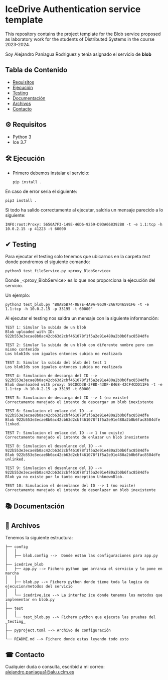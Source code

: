 # IceDrive Authentication service template

This repository contains the project template for the Blob service proposed as laboratory work for the students
of Distributed Systems in the course 2023-2024.

Soy Alejandro Paniagua Rodriguez y tenia asignado el servicio de **blob**

## Tabla de Contenido

- [Requisitos](#requisitos)
- [Ejecución](#ejecución)
- [Testing](#testing)
- [Documentación](#documentación)
- [Archivos](#archivos)
- [Contacto](#contacto)

## ⚙️ Requisitos

- Python 3
- Ice 3.7

## 🛠️ Ejecución

- Primero debemos instalar el servicio:

  `pip install .`
 
 En caso de error seria el siguiente:

  `pip3 install .`
 
 Si todo ha salido correctamente al ejecutar, saldria un mensaje parecido a lo siguiente:
 
 ```
 INFO:root:Proxy: 5650A7F3-149E-46D6-9259-D93A668392B8 -t -e 1.1:tcp -h 10.0.2.15 -p 41223 -t 60000

 ```

## ✔ Testing

Para ejecutar el testing solo tenemos que ubicarnos en la carpeta _test_ donde pondremos el siguiente comando:

`python3 test_fileService.py <proxy_BlobService>`

Donde _<proxy_BlobService> es lo que nos proporciona  la ejecución del servicio.

Un ejemplo:

``` 
python3 test_blob.py "B8A85B74-0E7E-4A9A-9639-2A67D46591F6 -t -e 1.1:tcp -h 10.0.2.15 -p 33195 -t 60000"
```

Al ejecutar el testing nos saldra un mensaje con la siguiente informanción:

```
TEST 1: Simular la subida de un blob
Blob uploaded with ID: 922b553e3ecae8b0ac42cb63d2cbf461078f1f5a2e91e480a2b0b6fac8584dfe

TEST 2: Simular la subida de un blob con diferente nombre pero con mismo contenido
Los blobIds son iguales entonces subida no realizada

TEST 3: Simular la subida del blob del test 1
Los blobIds son iguales entonces subida no realizada

TEST 4: Simulacion de descarga del ID --> 922b553e3ecae8b0ac42cb63d2cbf461078f1f5a2e91e480a2b0b6fac8584dfe
Blob downloaded with proxy: 50CDCD3B-3FBD-43DF-B468-42CF4CDD11F6 -t -e 1.1:tcp -h 10.0.2.15 -p 33195 -t 60000

TEST 5: Simulacion de descarga del ID --> 1 (no existe)
Correctamente manejado el intento de descargar un blob inexistente

TEST 6: Simulacion el enlace del ID --> 922b553e3ecae8b0ac42cb63d2cbf461078f1f5a2e91e480a2b0b6fac8584dfe
Blob 922b553e3ecae8b0ac42cb63d2cbf461078f1f5a2e91e480a2b0b6fac8584dfe linked.

TEST 7: Simulacion el enlace del ID --> 1 (no existe)
Correctamente manejado el intento de enlazar un blob inexistente

TEST 8: Simulacion el desenlance del ID --> 922b553e3ecae8b0ac42cb63d2cbf461078f1f5a2e91e480a2b0b6fac8584dfe
Blob 922b553e3ecae8b0ac42cb63d2cbf461078f1f5a2e91e480a2b0b6fac8584dfe unlinked.

TEST 9: Simulacion el desenlance del ID --> 922b553e3ecae8b0ac42cb63d2cbf461078f1f5a2e91e480a2b0b6fac8584dfe
Blob ya no existe por lo tanto exception UnknownBlob.

TEST 10: Simulacion el desenlance del ID --> 1 (no existe)
Correctamente manejado el intento de desenlazar un blob inexistente
```

## 📚 Documentación


## 📝 Archivos

Tenemos la siguiente estructura:

```
├── config
│   │ 
│   ├── blob.config -->  Donde estan las configuraciones para app.py
│   
├── icedrive_blob
│   ├── app.py --> Fichero python que arranca el servicio y lo pone en marcha
│   │ 
│   ├── blob.py --> Fichero python donde tiene toda la logica de ejecucion/metodos del servicio
│   │  
│   └── icedrive.ice --> La interfaz ice donde tenemos los metodos que implementar en blob.py
│ 
├── test
│   │ 
│   └── test_blob.py --> Fichero python que ejecuta las pruebas del _testing_
│ 
├── pyproject.toml --> Archivo de configuración
│ 
└── README.md --> Fichero donde estas leyendo todo esto

```

## ☎ Contacto

Cualquier duda o consulta, escribid a mi correo: alejandro.paniagua1@alu.uclm.es